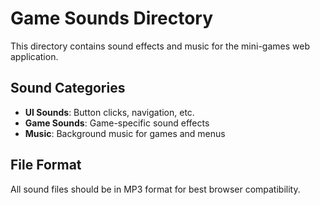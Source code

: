 # Game Sounds Directory

This directory contains sound effects and music for the mini-games web application.

## Sound Categories

- **UI Sounds**: Button clicks, navigation, etc.
- **Game Sounds**: Game-specific sound effects
- **Music**: Background music for games and menus

## File Format

All sound files should be in MP3 format for best browser compatibility.
